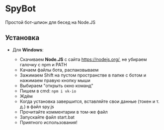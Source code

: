 # SpyBot
Простой бот-шпион для бесед на Node.JS

## Установка

- Для **Windows**:

    - Скачиваем **Node.JS** с сайта https://nodejs.org/, не убираем галочку с npm и PATH
    - Качаем файлы бота, распаковываем
    - Зажимаем Shift на пустом пространстве в папке с ботом и нажимаем правую кнопку мыши
    - Выбираем "открыть окно команд"
    - Пишем в cmd:
    ```npm i vk-io```
    - Ждём
    - Когда установка завершится, вставляйте свои данные (токен и т. д.) в файл spy.js
    - Прочитайте комментарии в том-же файл
    - Запускайте файл start.bat
    - Приятного использования!
   
